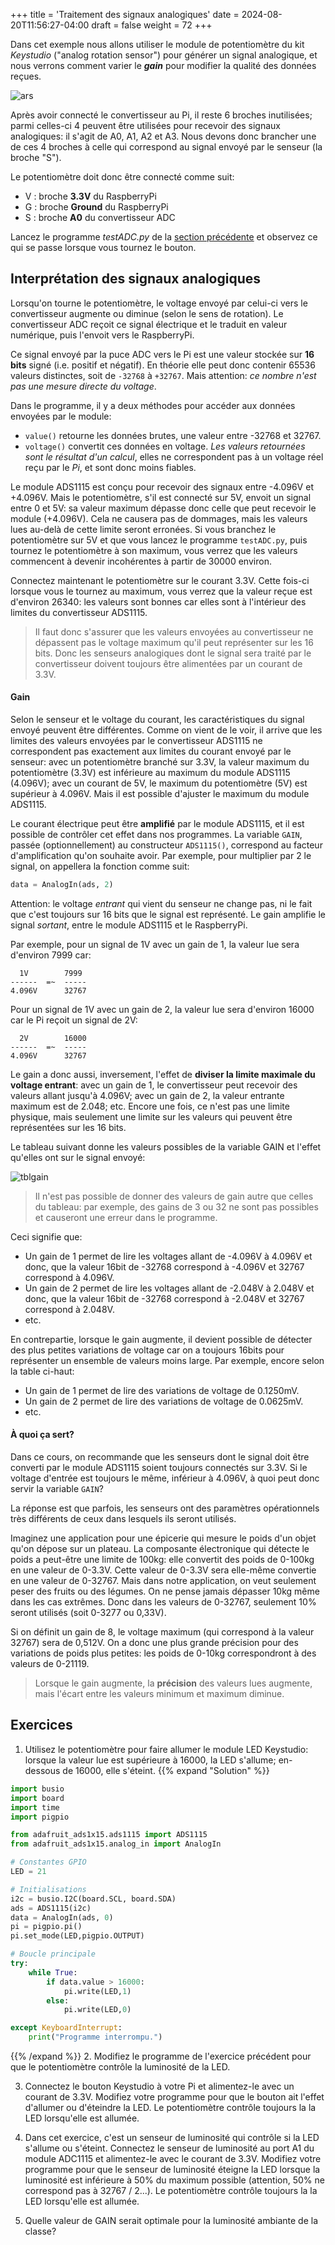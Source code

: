 +++
title = 'Traitement des signaux analogiques'
date = 2024-08-20T11:56:27-04:00
draft = false
weight = 72
+++

Dans cet exemple nous allons utiliser le module de potentiomètre du kit *Keystudio* ("analog rotation sensor") pour générer un signal analogique, et nous verrons comment varier le ***gain*** pour modifier la qualité des données reçues.

![ars](/420-314/images/ars.png?width=200px)

Après avoir connecté le convertisseur au Pi, il reste 6 broches inutilisées; parmi celles-ci 4 peuvent être utilisées pour recevoir des signaux analogiques: il s'agit de A0, A1, A2 et A3. Nous devons donc brancher une de ces 4 broches à celle qui correspond au signal envoyé par le senseur (la broche "S").

Le potentiomètre doit donc être connecté comme suit:

+ V : broche **3.3V** du RaspberryPi
+ G : broche **Ground** du RaspberryPi
+ S : broche **A0** du convertisseur ADC

Lancez le programme *testADC.py* de la [section précédente](/420-314/7-analogin/ads1115/#tester-la-communication) et observez ce qui se passe lorsque vous tournez le bouton.

## Interprétation des signaux analogiques
Lorsqu'on tourne le potentiomètre, le voltage envoyé par celui-ci vers le convertisseur augmente ou diminue (selon le sens de rotation). Le convertisseur ADC reçoit ce signal électrique et le traduit en valeur numérique, puis l'envoit vers le RaspberryPi. 

Ce signal envoyé par la puce ADC vers le Pi est une valeur stockée sur **16 bits** signé (i.e. positif et négatif). En théorie elle peut donc contenir 65536 valeurs distinctes, soit de `-32768` à `+32767`. Mais attention: _ce nombre n'est pas une mesure directe du voltage_. 

Dans le programme, il y a deux méthodes pour accéder aux données envoyées par le module: 
- `value()` retourne les données brutes, une valeur entre -32768 et 32767.
- `voltage()` convertit ces données en voltage. _Les valeurs retournées sont le résultat d'un calcul_, elles ne correspondent pas à un voltage réel reçu par le _Pi_, et sont donc moins fiables.  

Le module ADS1115 est conçu pour recevoir des signaux entre -4.096V et +4.096V. Mais le potentiomètre, s'il est connecté sur 5V, envoit un signal entre 0 et 5V: sa valeur maximum dépasse donc celle que peut recevoir le module (+4.096V). Cela ne causera pas de dommages, mais les valeurs lues au-delà de cette limite seront erronées. Si vous branchez le potentiomètre sur 5V et que vous lancez le programme `testADC.py`, puis tournez le potentiomètre à son maximum, vous verrez que les valeurs commencent à devenir incohérentes à partir de 30000 environ.

Connectez maintenant le potentiomètre sur le courant 3.3V. Cette fois-ci lorsque vous le tournez au maximum, vous verrez que la valeur reçue est d'environ 26340: les valeurs sont bonnes car elles sont à l'intérieur des limites du convertisseur ADS1115.

> Il faut donc s'assurer que les valeurs envoyées au convertisseur ne dépassent pas le voltage maximum qu'il peut représenter sur les 16 bits. Donc les senseurs analogiques dont le signal sera traité par le convertisseur doivent toujours être alimentées par un courant de 3.3V.

#### Gain

Selon le senseur et le voltage du courant, les caractéristiques du signal envoyé peuvent être différentes. Comme on vient de le voir, il arrive que les limites des valeurs envoyées par le convertisseur ADS1115 ne correspondent pas exactement aux limites du courant envoyé par le senseur: avec un potentiomètre branché sur 3.3V, la valeur maximum du potentiomètre (3.3V) est inférieure au maximum du module ADS1115 (4.096V); avec un courant de 5V, le maximum du potentiomètre (5V) est supérieur à 4.096V. Mais il est possible d'ajuster le maximum du module ADS1115. 

Le courant électrique peut être **amplifié** par le module ADS1115, et il est possible de contrôler cet effet dans nos programmes. La variable `GAIN`, passée (optionnellement) au constructeur `ADS1115()`, correspond au facteur d'amplification qu'on souhaite avoir. Par exemple, pour multiplier par 2 le signal, on appellera la fonction comme suit:
```python
data = AnalogIn(ads, 2) 
```

Attention: le voltage _entrant_ qui vient du senseur ne change pas, ni le fait que c'est toujours sur 16 bits que le signal est représenté. Le gain amplifie le signal _sortant_, entre le module ADS1115 et le RaspberryPi.

Par exemple, pour un signal de 1V avec un gain de 1, la valeur lue sera d'environ 7999 car:
```
  1V        7999
------  =~  -----
4.096V      32767
```
Pour un signal de 1V avec un gain de 2, la valeur lue sera d'environ 16000 car le Pi reçoit un signal de 2V:
```
  2V        16000
------  =~  -----
4.096V      32767
```
Le gain a donc aussi, inversement, l'effet de **diviser la limite maximale du voltage entrant**: avec un gain de 1, le convertisseur peut recevoir des valeurs allant jusqu'à 4.096V; avec un gain de 2, la valeur entrante maximum est de 2.048; etc. Encore une fois, ce n'est pas une limite physique, mais seulement une limite sur les valeurs qui peuvent être représentées sur les 16 bits.

Le tableau suivant donne les valeurs possibles de la variable GAIN et l'effet qu'elles ont sur le signal envoyé:

![tblgain](/420-314/images/tblgain.png?width=400px)

> Il n'est pas possible de donner des valeurs de gain autre que celles du tableau: par exemple, des gains de 3 ou 32 ne sont pas possibles et causeront une erreur dans le programme.

Ceci signifie que:
+ Un gain de 1 permet de lire les voltages allant de -4.096V à 4.096V et donc, que la valeur 16bit de -32768 correspond à -4.096V et 32767 correspond à 4.096V.
+ Un gain de 2 permet de lire les voltages allant de -2.048V à 2.048V et donc, que la valeur 16bit de -32768 correspond à -2.048V et 32767 correspond à 2.048V.
+ etc.

En contrepartie, lorsque le gain augmente, il devient possible de détecter des plus petites variations de voltage car on a toujours 16bits pour représenter un ensemble de valeurs moins large. Par exemple, encore selon la table ci-haut:
+ Un gain de 1 permet de lire des variations de voltage de 0.1250mV.
+ Un gain de 2 permet de lire des variations de voltage de 0.0625mV.
+ etc.

#### À quoi ça sert?
Dans ce cours, on recommande que les senseurs dont le signal doit être converti par le module ADS1115 soient toujours connectés sur 3.3V. Si le voltage d'entrée est toujours le même, inférieur à 4.096V, à quoi peut donc servir la variable `GAIN`?

La réponse est que parfois, les senseurs ont des paramètres opérationnels très différents de ceux dans lesquels ils seront utilisés.

Imaginez une application pour une épicerie qui mesure le poids d'un objet qu'on dépose sur un plateau. La composante électronique qui détecte le poids a peut-être une limite de 100kg: elle convertit des poids de 0-100kg en une valeur de 0-3.3V. Cette valeur de 0-3.3V sera elle-même convertie en une valeur de 0-32767. Mais dans notre application, on veut seulement peser des fruits ou des légumes. On ne pense jamais dépasser 10kg même dans les cas extrêmes. Donc dans les valeurs de 0-32767, seulement 10% seront utilisés (soit 0-3277 ou 0,33V).

Si on définit un gain de 8, le voltage maximum (qui correspond à la valeur 32767) sera de 0,512V. On a donc une plus grande précision pour des variations de poids plus petites: les poids de 0-10kg correspondront à des valeurs de 0-21119. 

> Lorsque le gain augmente, la **précision** des valeurs lues augmente, mais l'écart entre les valeurs minimum et maximum diminue.


## Exercices
1. Utilisez le potentiomètre pour faire allumer le module LED Keystudio: lorsque la valeur lue est supérieure à 16000, la LED s'allume; en-dessous de 16000, elle s'éteint.
{{% expand "Solution" %}}
```python
import busio
import board
import time
import pigpio

from adafruit_ads1x15.ads1115 import ADS1115
from adafruit_ads1x15.analog_in import AnalogIn

# Constantes GPIO
LED = 21

# Initialisations
i2c = busio.I2C(board.SCL, board.SDA)
ads = ADS1115(i2c)
data = AnalogIn(ads, 0)
pi = pigpio.pi()
pi.set_mode(LED,pigpio.OUTPUT)

# Boucle principale
try:
    while True:
        if data.value > 16000:
            pi.write(LED,1)
        else:
            pi.write(LED,0)

except KeyboardInterrupt:
    print("Programme interrompu.")
```
{{% /expand %}}
2. Modifiez le programme de l'exercice précédent pour que le potentiomètre contrôle la luminosité de la LED.
<!--
{{% expand "Solution" %}}
```python
import busio
import board
import time
import pigpio

from adafruit_ads1x15.ads1115 import ADS1115
from adafruit_ads1x15.analog_in import AnalogIn

# Constantes 
LED = 21
MAX_VAL = 32767

# Initialisations
i2c = busio.I2C(board.SCL, board.SDA)
ads = ADS1115(i2c)
data = AnalogIn(ads, 0)
pi = pigpio.pi()
pi.set_mode(LED,pigpio.OUTPUT)
pi.set_PWM_range(LED,100)

# Boucle principale
try:
    while True:
        val_pct = data.value / MAX_VAL * 100
        pi.set_PWM_dutycycle(LED,val_pct)
        print(data.value,val_pct)

except KeyboardInterrupt:
    print("Programme interrompu.")
```
{{% /expand %}}
-->
3. Connectez le bouton Keystudio à votre Pi et alimentez-le avec un courant de 3.3V. Modifiez votre programme pour que le bouton ait l'effet d'allumer ou d'éteindre la LED. Le potentiomètre contrôle toujours la la LED lorsqu'elle est allumée.
<!--
{{% expand "Solution" %}}
```python
import busio
import board
import time
import pigpio

from adafruit_ads1x15.ads1115 import ADS1115
from adafruit_ads1x15.analog_in import AnalogIn

# Constantes 
LED = 21
BTN = 20
MAX_VAL = 32767

# Initialisations
i2c = busio.I2C(board.SCL, board.SDA)
ads = ADS1115(i2c)
data = AnalogIn(ads, 0)
pi = pigpio.pi()
pi.set_mode(LED,pigpio.OUTPUT)
pi.set_mode(BTN,pigpio.INPUT)
pi.set_PWM_range(LED,100)

allume = False
dernier_clic = 1

# Boucle principale
try:
    while True:
        clic = pi.read(BTN)
        time.sleep(0.1)
        if clic == 0 and clic != dernier_clic:
            allume = not allume
        dernier_clic = clic

        if allume:
            pi.set_PWM_dutycycle(LED,data.voltage / 3.3 * 100)
        else:
            pi.write(LED,0)
            

except KeyboardInterrupt:
    print("Programme interrompu.")
```
{{% /expand %}}
-->
4. Dans cet exercice, c'est un senseur de luminosité qui contrôle si la LED s'allume ou s'éteint. Connectez le senseur de luminosité au port A1 du module ADC1115 et alimentez-le avec le courant de 3.3V. Modifiez votre programme pour que le senseur de luminosité éteigne la LED lorsque la luminosité est inférieure à 50% du maximum possible (attention, 50% ne correspond pas à 32767 / 2...). Le potentiomètre contrôle toujours la la LED lorsqu'elle est allumée.
<!--
{{% expand "Solution" %}}
```python
import busio
import board
import time
import pigpio

from adafruit_ads1x15.ads1115 import ADS1115
from adafruit_ads1x15.analog_in import AnalogIn

# Constantes 
LED = 21
MAX_VAL = 32767

# Initialisations
i2c = busio.I2C(board.SCL, board.SDA)
ads = ADS1115(i2c)
data_pot = AnalogIn(ads, 0)
data_lum = AnalogIn(ads, 1)
pi = pigpio.pi()
pi.set_mode(LED,pigpio.OUTPUT)
pi.set_PWM_range(LED,100)

# Boucle principale
try:
    while True:
        if data_lum.value < MAX_VAL / 2:
            val_pct = data_pot.value / MAX_VAL * 100
            pi.set_PWM_dutycycle(LED,val_pct)
        else: 
            pi.set_PWM_dutycycle(LED,0)

except KeyboardInterrupt:
    print("Programme interrompu.")
```
{{% /expand %}}
-->
5. Quelle valeur de GAIN serait optimale pour la luminosité ambiante de la classe?
